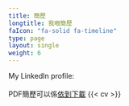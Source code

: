 ```yaml
---
title: 簡歷
longtitle: 我嘅簡歷
faIcon: "fa-solid fa-timeline"
type: page
layout: single
weight: 6
---
```


My LinkedIn profile: [<span class="fab fa-linkedin fa-2xl" title="My Linkedin profile" aria-hidden="true"></a></span>](https://www.linkedin.com/in/henry-leung-2664b3259/)
<br>
<br>
<object class="pdf" data="/assets/cvpdf/CV_HWLeung.pdf" width="100%" height="800">PDF簡歷可以係<a href="/assets/cvpdf/CV_HWLeung.pdf">依到下載</a>
{{< cv >}}
